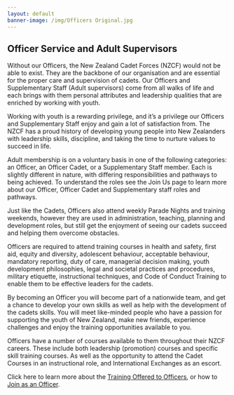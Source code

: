 ```yaml
---
layout: default
banner-image: /img/Officers Original.jpg
---
```


## Officer Service and Adult Supervisors 

<p class="lead">Without our Officers, the New Zealand Cadet Forces (NZCF) would not be able to exist. They are the backbone of our organisation and are essential for the proper care and supervision of cadets. Our Officers and Supplementary Staff (Adult supervisors) come from all walks of life and each brings with them personal attributes and leadership qualities that are enriched by working with youth.</p>

Working with youth is a rewarding privilege, and it’s a privilege our Officers and Supplementary Staff enjoy and gain a lot of satisfaction from. The NZCF has a proud history of developing young people into New Zealanders with leadership skills, discipline, and taking the time to nurture values to succeed in life. 

Adult membership is on a voluntary basis in one of the following categories: an Officer, an Officer Cadet, or a Supplementary Staff member. Each is slightly different in nature, with differing responsibilities and pathways to being achieved. To understand the roles see the Join Us page to learn more about our Officer, Officer Cadet and Supplementary staff roles and pathways. 

Just like the Cadets, Officers also attend weekly Parade Nights and training weekends, however they are used in administration, teaching, planning and development roles, but still get the enjoyment of seeing our cadets succeed and helping them overcome obstacles. 

Officers are required to attend training courses in health and safety, first aid, equity and diversity, adolescent behaviour, acceptable behaviour, mandatory reporting, duty of care, managerial decision making, youth development philosophies, legal and societal practices and procedures, military etiquette, instructional techniques, and Code of Conduct Training to enable them to be effective leaders for the cadets. 

By becoming an Officer you will become part of a nationwide team, and get a chance to develop your own skills as well as help with the development of the cadets skills. You will meet like-minded people who have a passion for supporting the youth of New Zealand, make new friends, experience challenges and enjoy the training opportunities available to you. 

Officers have a number of courses available to them throughout their NZCF careers. These include both leadership (promotion) courses and specific skill training courses. As well as the opportunity to attend the Cadet Courses in an instructional role, and International Exchanges as an escort. 

Click here to learn more about the [Training Offered to Officers](officercourses.html), or how to [Join as an Officer](officer-join.html).